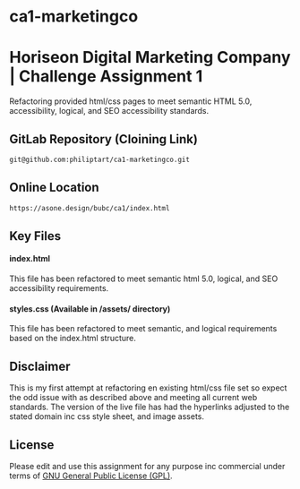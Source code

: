 # ca1-marketingco

# Horiseon Digital Marketing Company | Challenge Assignment 1

Refactoring provided html/css pages to meet semantic HTML 5.0, accessibility, logical, and SEO accessibility standards.

## GitLab Repository (Cloining Link)

```bash
git@github.com:philiptart/ca1-marketingco.git
```
## Online Location

```bash
https://asone.design/bubc/ca1/index.html
```

## Key Files

#### index.html

This file has been refactored to meet semantic html 5.0, logical, and SEO accessibility requirements.

#### styles.css (Available in /assets/ directory)

This file has been refactored to meet semantic, and logical requirements based on the index.html structure.

## Disclaimer

This is my first attempt at refactoring en existing html/css file set so expect the odd issue with as described above and meeting all current web standards. The version of the live file has had the hyperlinks adjusted to the stated domain inc css style sheet, and image assets.

## License

Please edit and use this assignment for any purpose inc commercial under terms of [GNU General Public License (GPL)](https://www.gnu.org/licenses/gpl-3.0.html).
